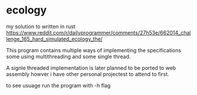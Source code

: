 # ecology

my solution to written in rust
https://www.reddit.com/r/dailyprogrammer/comments/27h53e/662014_challenge_165_hard_simulated_ecology_the/

This program contains multiple ways of implementing the specifications some using multithreading and some single thread.

A signle threaded implementation is later planned to be ported to web assembly howver i have other personal projectest to attend to first.

to see usuage run the program with -h flag
